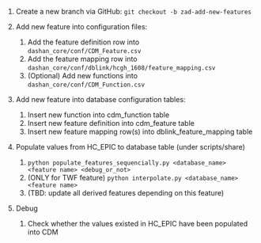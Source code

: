 1. Create a new branch via GitHub: `git checkout -b zad-add-new-features`

2. Add new feature into configuration files:
    1. Add the feature definition row into `dashan_core/conf/CDM_Feature.csv`
    2. Add the feature mapping row into `dashan_core/conf/dblink/hcgh_1608/feature_mapping.csv`
    3. (Optional) Add new functions into `dashan_core/conf/CDM_Function.csv`
    
3. Add new feature into database configuration tables:
    1. Insert new function into cdm_function table
    2. Insert new feature definition into cdm_feature table
    3. Insert new feature mapping row(s) into dblink_feature_mapping table

4. Populate values from HC_EPIC to database table (under scripts/share)
    1. `python populate_features_sequencially.py <database_name> <feature name> <debug_or_not>`
    2. (ONLY for TWF feature) `python interpolate.py <database_name> <feature name>`
    3. (TBD: update all derived features depending on this feature)

5. Debug     
    1. Check whether the values existed in HC_EPIC have been populated into CDM